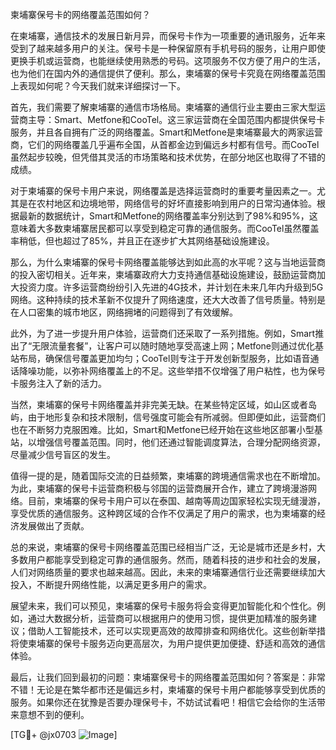 柬埔寨保号卡的网络覆盖范围如何？

在柬埔寨，通信技术的发展日新月异，而保号卡作为一项重要的通讯服务，近年来受到了越来越多用户的关注。保号卡是一种保留原有手机号码的服务，让用户即使更换手机或运营商，也能继续使用熟悉的号码。这项服务不仅方便了用户的生活，也为他们在国内外的通信提供了便利。那么，柬埔寨的保号卡究竟在网络覆盖范围上表现如何呢？今天我们就来详细探讨一下。

首先，我们需要了解柬埔寨的通信市场格局。柬埔寨的通信行业主要由三家大型运营商主导：Smart、Metfone和CooTel。这三家运营商在全国范围内都提供保号卡服务，并且各自拥有广泛的网络覆盖。Smart和Metfone是柬埔寨最大的两家运营商，它们的网络覆盖几乎遍布全国，从首都金边到偏远乡村都有信号。而CooTel虽然起步较晚，但凭借其灵活的市场策略和技术优势，在部分地区也取得了不错的成绩。

对于柬埔寨的保号卡用户来说，网络覆盖是选择运营商时的重要考量因素之一。尤其是在农村地区和边境地带，网络信号的好坏直接影响到用户的日常沟通体验。根据最新的数据统计，Smart和Metfone的网络覆盖率分别达到了98%和95%，这意味着大多数柬埔寨居民都可以享受到稳定可靠的通信服务。而CooTel虽然覆盖率稍低，但也超过了85%，并且正在逐步扩大其网络基础设施建设。

那么，为什么柬埔寨的保号卡网络覆盖能够达到如此高的水平呢？这与当地运营商的投入密切相关。近年来，柬埔寨政府大力支持通信基础设施建设，鼓励运营商加大投资力度。许多运营商纷纷引入先进的4G技术，并计划在未来几年内升级到5G网络。这种持续的技术革新不仅提升了网络速度，还大大改善了信号质量。特别是在人口密集的城市地区，网络拥堵的问题得到了有效缓解。

此外，为了进一步提升用户体验，运营商们还采取了一系列措施。例如，Smart推出了“无限流量套餐”，让客户可以随时随地享受高速上网；Metfone则通过优化基站布局，确保信号覆盖更加均匀；CooTel则专注于开发创新型服务，比如语音通话降噪功能，以弥补网络覆盖上的不足。这些举措不仅增强了用户粘性，也为保号卡服务注入了新的活力。

当然，柬埔寨的保号卡网络覆盖并非完美无缺。在某些特定区域，如山区或者岛屿，由于地形复杂和技术限制，信号强度可能会有所减弱。但即便如此，运营商们也在不断努力克服困难。比如，Smart和Metfone已经开始在这些地区部署小型基站，以增强信号覆盖范围。同时，他们还通过智能调度算法，合理分配网络资源，尽量减少信号盲区的发生。

值得一提的是，随着国际交流的日益频繁，柬埔寨的跨境通信需求也在不断增加。为此，柬埔寨的保号卡运营商积极与邻国的运营商展开合作，建立了跨境漫游网络。目前，柬埔寨的保号卡用户可以在泰国、越南等周边国家轻松实现无缝漫游，享受优质的通信服务。这种跨区域的合作不仅满足了用户的需求，也为柬埔寨的经济发展做出了贡献。

总的来说，柬埔寨的保号卡网络覆盖范围已经相当广泛，无论是城市还是乡村，大多数用户都能享受到稳定可靠的通信服务。然而，随着科技的进步和社会的发展，人们对网络质量的要求也越来越高。因此，未来的柬埔寨通信行业还需要继续加大投入，不断提升网络性能，以满足更多用户的需求。

展望未来，我们可以预见，柬埔寨的保号卡服务将会变得更加智能化和个性化。例如，通过大数据分析，运营商可以根据用户的使用习惯，提供更加精准的服务建议；借助人工智能技术，还可以实现更高效的故障排查和网络优化。这些创新举措将使柬埔寨的保号卡服务迈向更高层次，为用户提供更加便捷、舒适和高效的通信体验。

最后，让我们回到最初的问题：柬埔寨保号卡的网络覆盖范围如何？答案是：非常不错！无论是在繁华都市还是偏远乡村，柬埔寨的保号卡用户都能够享受到优质的服务。如果你还在犹豫是否要办理保号卡，不妨试试看吧！相信它会给你的生活带来意想不到的便利。

[TG💪+ @jx0703 ![Image](https://github.com/user-attachments/assets/dbca1d08-cadb-493c-b0ec-ad6f7a83f270)]